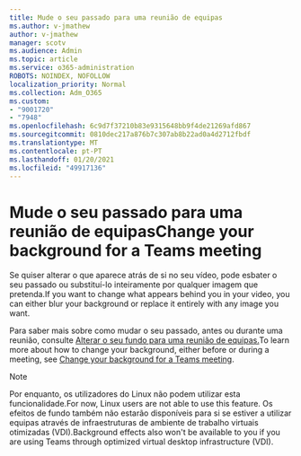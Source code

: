 ```yaml
---
title: Mude o seu passado para uma reunião de equipas
ms.author: v-jmathew
author: v-jmathew
manager: scotv
ms.audience: Admin
ms.topic: article
ms.service: o365-administration
ROBOTS: NOINDEX, NOFOLLOW
localization_priority: Normal
ms.collection: Adm_O365
ms.custom:
- "9001720"
- "7948"
ms.openlocfilehash: 6c9d7f37210b83e9315648bb9f4de21269afd867
ms.sourcegitcommit: 0810dec217a876b7c307ab8b22ad0a4d2712fbdf
ms.translationtype: MT
ms.contentlocale: pt-PT
ms.lasthandoff: 01/20/2021
ms.locfileid: "49917136"
---
```

# <a name="change-your-background-for-a-teams-meeting"></a><span data-ttu-id="f2c78-102">Mude o seu passado para uma reunião de equipas</span><span class="sxs-lookup"><span data-stu-id="f2c78-102">Change your background for a Teams meeting</span></span>

<span data-ttu-id="f2c78-103">Se quiser alterar o que aparece atrás de si no seu vídeo, pode esbater o seu passado ou substituí-lo inteiramente por qualquer imagem que pretenda.</span><span class="sxs-lookup"><span data-stu-id="f2c78-103">If you want to change what appears behind you in your video, you can either blur your background or replace it entirely with any image you want.</span></span>

<span data-ttu-id="f2c78-104">Para saber mais sobre como mudar o seu passado, antes ou durante uma reunião, consulte [Alterar o seu fundo para uma reunião de equipas.](https://support.microsoft.com/office/change-your-background-for-a-teams-meeting-f77a2381-443a-499d-825e-509a140f4780)</span><span class="sxs-lookup"><span data-stu-id="f2c78-104">To learn more about how to change your background, either before or during a meeting, see [Change your background for a Teams meeting](https://support.microsoft.com/office/change-your-background-for-a-teams-meeting-f77a2381-443a-499d-825e-509a140f4780).</span></span>

> [!NOTE]
> <span data-ttu-id="f2c78-105">Por enquanto, os utilizadores do Linux não podem utilizar esta funcionalidade.</span><span class="sxs-lookup"><span data-stu-id="f2c78-105">For now, Linux users are not able to use this feature.</span></span> <span data-ttu-id="f2c78-106">Os efeitos de fundo também não estarão disponíveis para si se estiver a utilizar equipas através de infraestruturas de ambiente de trabalho virtuais otimizadas (VDI).</span><span class="sxs-lookup"><span data-stu-id="f2c78-106">Background effects also won't be available to you if you are using Teams through optimized virtual desktop infrastructure (VDI).</span></span>

